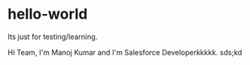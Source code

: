 # hello-world
Its just for testing/learning.

Hi Team,
  I'm Manoj Kumar and I'm Salesforce Developerkkkkk.
  sds;kd
